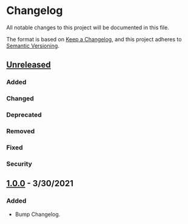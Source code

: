 # Changelog
All notable changes to this project will be documented in this file.

The format is based on [Keep a Changelog](https://keepachangelog.com/en/1.0.0/),
and this project adheres to [Semantic Versioning](https://semver.org/spec/v2.0.0.html).

## [Unreleased](https://github.com/paulshryock/release-bump/compare/HEAD..1.0.0)

### Added

### Changed

### Deprecated

### Removed

### Fixed

### Security

## [1.0.0](https://github.com/paulshryock/release-bump/releases/tags/v1.0.0) - 3/30/2021

### Added
- Bump Changelog.

